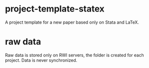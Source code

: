 # project-template-statex
A project template for a new paper based only on Stata and LaTeX.

# raw data
Raw data is stored only on RWI servers, the folder is created for each project. 
Data is never synchronized.